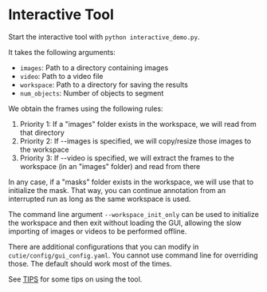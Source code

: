 # Interactive Tool

Start the interactive tool with `python interactive_demo.py`.

It takes the following arguments:

- `images`: Path to a directory containing images
- `video`: Path to a video file
- `workspace`: Path to a directory for saving the results
- `num_objects`: Number of objects to segment

We obtain the frames using the following rules:

1. Priority 1: If a "images" folder exists in the workspace, we will read from that directory
2. Priority 2: If --images is specified, we will copy/resize those images to the workspace
3. Priority 3: If --video is specified, we will extract the frames to the workspace (in an "images" folder) and read from there

In any case, if a "masks" folder exists in the workspace, we will use that to initialize the mask.
That way, you can continue annotation from an interrupted run as long as the same workspace is used.

The command line argument `--workspace_init_only` can be used to initialize the workspace and then exit without loading the GUI, allowing the slow importing of images or videos to be performed offline.

There are additional configurations that you can modify in `cutie/config/gui_config.yaml`. You cannot use command line for overriding those. The default should work most of the times.

See [TIPS](../gui/TIPS.md) for some tips on using the tool.
